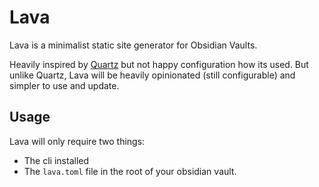 # Lava

Lava is a minimalist static site generator for Obsidian Vaults.

Heavily inspired by [Quartz](https://quartz.jzhao.xyz/) but not happy configuration how its used. But unlike Quartz, Lava will be heavily opinionated (still configurable) and simpler to use and update.

## Usage

Lava will only require two things:

- The cli installed
- The `lava.toml` file in the root of your obsidian vault.
